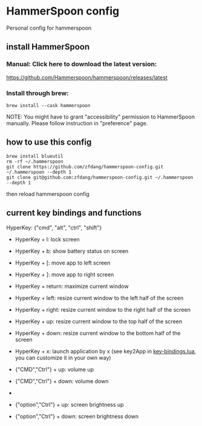 # HammerSpoon config
Personal config for hammerspoon

## install HammerSpoon

### Manual: Click here to download the latest version:

https://github.com/Hammerspoon/hammerspoon/releases/latest

### Install through brew:

`brew install --cask hammerspoon`

NOTE: You might have to grant "accessibility" permission to HammerSpoon manually. Please follow instruction in "preference" page.

## how to use this config

```
brew install blueutil
rm -rf ~/.hammerspoon
git clone https://github.com/zfdang/hammerspoon-config.git ~/.hammerspoon --depth 1
git clone git@github.com:zfdang/hammerspoon-config.git ~/.hammerspoon --depth 1
```

then reload hammerspoon config

## current key bindings and functions

HyperKey: {"cmd", "alt", "ctrl", "shift"}

- HyperKey + l: lock screen
- HyperKey + b: show battery status on screen
- HyperKey + [: move app to left screen
- HyperKey + ]: move app to right screen
- HyperKey + return: maximize current window
- HyperKey + left: resize current window to the left half of the screen
- HyperKey + right: resize current window to the right half of the screen
- HyperKey + up: resize current window to the top half of the screen
- HyperKey + down: resize current window to the bottom half of the screen
- HyperKey + x: launch application by x (see key2App in [key-bindings.lua](key-bindings.lua), you can customize it in your own way)

- {"CMD","Ctrl"} + up: volume up
- {"CMD","Ctrl"} + down: volume down
- 
- {"option","Ctrl"} + up: screen brightness up
- {"option","Ctrl"} + down: screen brightness down

